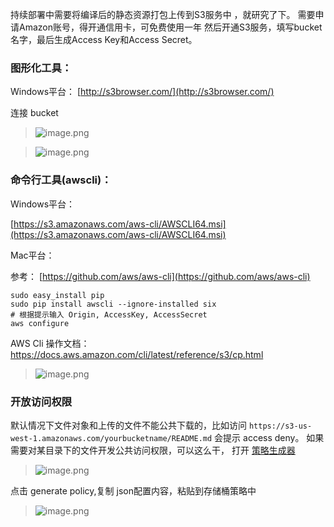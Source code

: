 持续部署中需要将编译后的静态资源打包上传到S3服务中 ，就研究了下。
需要申请Amazon账号，得开通信用卡，可免费使用一年
然后开通S3服务，填写bucket名字，最后生成Access Key和Access Secret。
### 图形化工具：  
Windows平台：
[http://s3browser.com/](http://s3browser.com/)

连接 bucket
> ![image.png](https://upload-images.jianshu.io/upload_images/71414-f1768abeb95af95a.png?imageMogr2/auto-orient/strip%7CimageView2/2/w/1240)

> ![image.png](https://upload-images.jianshu.io/upload_images/71414-419905c1b1ecbb78.png?imageMogr2/auto-orient/strip%7CimageView2/2/w/1240)


### 命令行工具(awscli)：

Windows平台：

[https://s3.amazonaws.com/aws-cli/AWSCLI64.msi](https://s3.amazonaws.com/aws-cli/AWSCLI64.msi)

Mac平台：

参考：  [https://github.com/aws/aws-cli](https://github.com/aws/aws-cli)
```
sudo easy_install pip
sudo pip install awscli --ignore-installed six
# 根据提示输入 Origin, AccessKey, AccessSecret
aws configure
```
AWS Cli 操作文档：https://docs.aws.amazon.com/cli/latest/reference/s3/cp.html
> ![image.png](https://upload-images.jianshu.io/upload_images/71414-e1a48b4783a9b6c1.png?imageMogr2/auto-orient/strip%7CimageView2/2/w/1240)

### 开放访问权限
默认情况下文件对象和上传的文件不能公共下载的，比如访问 `https://s3-us-west-1.amazonaws.com/yourbucketname/README.md` 会提示 access deny。
如果需要对某目录下的文件开发公共访问权限，可以这么干，
打开 [策略生成器](https://awspolicygen.s3.amazonaws.com/policygen.html)
> ![image.png](https://upload-images.jianshu.io/upload_images/71414-dfcf1c96c11c4eb6.png?imageMogr2/auto-orient/strip%7CimageView2/2/w/1240)

点击 generate policy,复制 json配置内容，粘贴到存储桶策略中

> ![image.png](https://upload-images.jianshu.io/upload_images/71414-dc7cb33619d96f59.png?imageMogr2/auto-orient/strip%7CimageView2/2/w/1240)
